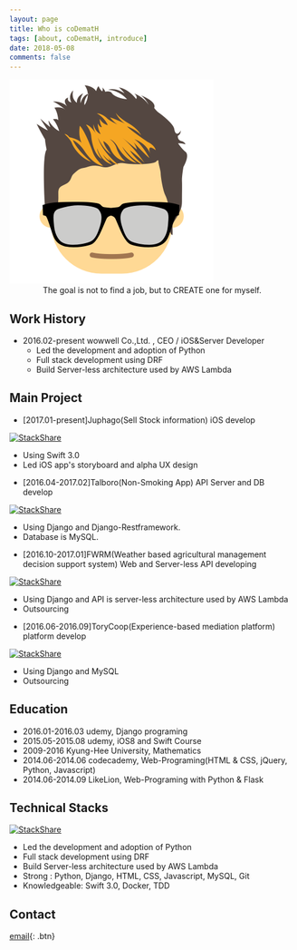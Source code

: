 ```yaml
---
layout: page
title: Who is coDematH
tags: [about, coDematH, introduce]
date: 2018-05-08
comments: false
---
```

<img src="/assets/img/logo.png">
<center>The goal is not to find a job, but to CREATE one for myself.</center>

## Work History
* 2016.02-present wowwell Co.,Ltd. , CEO / iOS&Server Developer
  - Led the development and adoption of Python
  - Full stack development using DRF
  - Build  Server-less architecture used by AWS Lambda


## Main Project
* [2017.01-present]Juphago(Sell Stock information) iOS develop

[![StackShare](https://img.shields.io/badge/tech-stack-0690fa.svg?style=flat)](https://stackshare.io/juphago/juphago)

  - Using Swift 3.0
  - Led iOS app's storyboard and alpha UX design

* [2016.04-2017.02]Talboro(Non-Smoking App) API Server and DB develop 

[![StackShare](https://img.shields.io/badge/tech-stack-0690fa.svg?style=flat)](https://stackshare.io/talboro/talboro)

  - Using Django and Django-Restframework.
  - Database is MySQL.

* [2016.10-2017.01]FWRM(Weather based agricultural management decision support system) Web and Server-less API developing 

[![StackShare](https://img.shields.io/badge/tech-stack-0690fa.svg?style=flat)](https://stackshare.io/fwrm/fwrm)

  - Using Django and API is server-less architecture used by AWS Lambda
  - Outsourcing

* [2016.06-2016.09]ToryCoop(Experience-based mediation platform) platform develop

[![StackShare](https://img.shields.io/badge/tech-stack-0690fa.svg?style=flat)](https://stackshare.io/torycoop/torycoop)

  - Using Django and MySQL
  - Outsourcing


## Education
* 2016.01-2016.03 udemy, Django programing
* 2015.05-2015.08 udemy, iOS8 and Swift Course
* 2009-2016 Kyung-Hee University, Mathematics
* 2014.06-2014.06 codecademy, Web-Programing(HTML & CSS, jQuery, Python, Javascript)
* 2014.06-2014.09 LikeLion, Web-Programing with Python & Flask


## Technical Stacks
[![StackShare](https://img.shields.io/badge/tech-stack-0690fa.svg?style=flat)](https://stackshare.io/CodeMath/codemath-stack)

* Led the development and adoption of Python
* Full stack development using DRF
* Build  Server-less architecture used by AWS Lambda
* Strong : Python, Django, HTML, CSS, Javascript, MySQL, Git
* Knowledgeable: Swift 3.0, Docker, TDD

## Contact
[email](mailto:xyrho123@wowwell.co.kr){: .btn}
